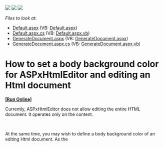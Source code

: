 <!-- default badges list -->
![](https://img.shields.io/endpoint?url=https://codecentral.devexpress.com/api/v1/VersionRange/128545167/13.1.4%2B)
[![](https://img.shields.io/badge/Open_in_DevExpress_Support_Center-FF7200?style=flat-square&logo=DevExpress&logoColor=white)](https://supportcenter.devexpress.com/ticket/details/E3462)
[![](https://img.shields.io/badge/📖_How_to_use_DevExpress_Examples-e9f6fc?style=flat-square)](https://docs.devexpress.com/GeneralInformation/403183)
<!-- default badges end -->
<!-- default file list -->
*Files to look at*:

* [Default.aspx](./CS/WebSite/Default.aspx) (VB: [Default.aspx](./VB/WebSite/Default.aspx))
* [Default.aspx.cs](./CS/WebSite/Default.aspx.cs) (VB: [Default.aspx.vb](./VB/WebSite/Default.aspx.vb))
* [GenerateDocument.aspx](./CS/WebSite/GenerateDocument.aspx) (VB: [GenerateDocument.aspx](./VB/WebSite/GenerateDocument.aspx))
* [GenerateDocument.aspx.cs](./CS/WebSite/GenerateDocument.aspx.cs) (VB: [GenerateDocument.aspx.vb](./VB/WebSite/GenerateDocument.aspx.vb))
<!-- default file list end -->
# How to set a body background color for ASPxHtmlEditor and editing an Html document
<!-- run online -->
**[[Run Online]](https://codecentral.devexpress.com/e3462/)**
<!-- run online end -->


<p>Currently, ASPxHtmlEditor does not allow editing the entire HTML document. It operates only on the <body> content. </p><br />
<p>At the same time, you may wish to define a body background color of an editing Html document. As the <style> tag cannot be used inside the <body> content, utilize the following solution:</p><br />
<p>- Put ASPxColorEdit on a page to allow end-users to choose a desired color;</p><p>- Handle the ASPxColorEdit.ValueChanged event to set the HtmlEditor's DesignViewArea and PreviewArea background color. So, end-users may see the exact appearance of an editing Html document;</p><p>- Set the chosen color for the generated document.</p>

<br/>


